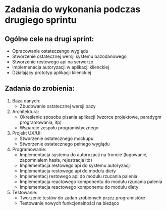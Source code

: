 # Zadania do wykonania podczas drugiego sprintu

## Ogólne cele na drugi sprint:
- Opracowanie ostateczengo wyglądu
- Stworzenie ostatecznej wersji systemu bazodanowego
- Stworzenie restowego api na serwerze
- Implemenacja autoryzacji w aplikacji klienckiej
- Działający prototyp aplikacji klienckiej


## Zadania do zrobienia:

1. Baza danych:
    - Zbudowanie ostatecznej wersji bazy
1. Architektura:
    - Określenie sposobu pisania aplikacji (wzorce projektowe, paradygm programowania, itp)
    - Wsparcie zespołu programistycznego
1. Projekt UX/UI:
    - Stworzenie ostatecznego mockupu
    - Stworzenie ostatecznego pełnego wyglądu 
1. Programowanie:
    - Implementacja systemu do autoryzacji na froncie (logowanie, zapomniałem hasła, rejestracja itd)
    - Implementacja restowego api do systemu autoryzacji
    - Implementacja restowego api do modułu diety
    - Implementacj restowego api do modułu rzucania palenia
    - Implementacja reactowego komponentu do modułu rzucania palenia
    - Implementacja reactowego komponentu do modułu diety
1. Testowanie:
    - Tworzenie testów do zadań zrobionych przez programistóœ
    - Testowanie nowych funkcjonalności na bieżąco 